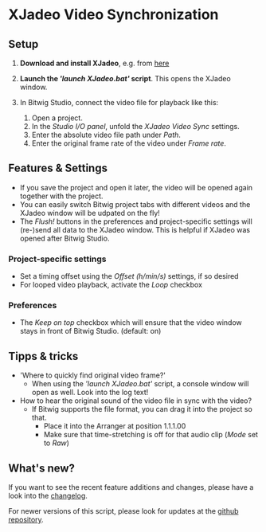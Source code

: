 # XJadeo Video Synchronization

## Setup

1. **Download and install XJadeo**, e.g. from [here](https://xjadeo.sourceforge.net/download.html)
1. **Launch the *'launch XJadeo.bat'* script**. This opens the XJadeo window.
1. In Bitwig Studio, connect the video file for playback like this:

    1. Open a project.
    1. In the *Studio I/O panel*, unfold the *XJadeo Video Sync* settings.
    1. Enter the absolute video file path under *Path*.
    1. Enter the original frame rate of the video under *Frame rate*.

## Features & Settings
- If you save the project and open it later, the video will be opened again together with the project.
- You can easily switch Bitwig project tabs with different videos and the XJadeo window will be udpated on the fly!
- The *Flush!* buttons in the preferences and project-specific settings will (re-)send all data to the XJadeo window. This is helpful if XJadeo was opened after Bitwig Studio.

### Project-specific settings
  - Set a timing offset using the *Offset (h/min/s)* settings, if so desired
  - For looped video playback, activate the *Loop* checkbox

### Preferences
  - The *Keep on top* checkbox which will ensure that the video window stays in front of Bitwig Studio. (default: on)

## Tipps & tricks

- 'Where to quickly find original video frame?'
  - When using the *'launch XJadeo.bat'* script, a console window will open as well. Look into the log text!
- How to hear the original sound of the video file in sync with the video?
  - If Bitwig supports the file format, you can drag it into the project so that.
    - Place it into the Arranger at position 1.1.1.00
    - Make sure that time-stretching is off for that audio clip (*Mode* set to *Raw*)

## What's new?

If you want to see the recent feature additions and changes, please have a look into the [changelog](./doc/changelog.html).

For newer versions of this script, please look for updates at the [github repository](https://github.com/Trinitou/xjadeo_video_sync_for_bitwig/releases).
